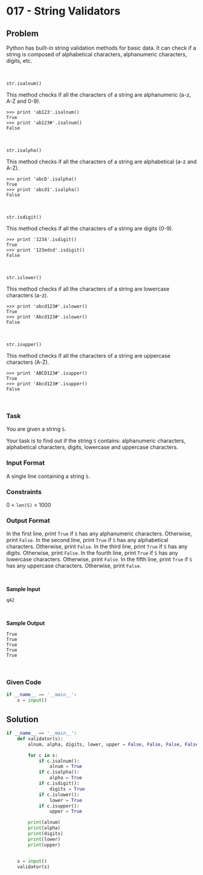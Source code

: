 # 017 - String Validators

## Problem

Python has built-in string validation methods for basic data. It can check if a string is composed of alphabetical characters, alphanumeric characters, digits, etc.

<br>

`str.isalnum()`

This method checks if all the characters of a string are alphanumeric (a-z, A-Z and 0-9).

```
>>> print 'ab123'.isalnum()
True
>>> print 'ab123#'.isalnum()
False
```


<br>

`str.isalpha()`

This method checks if all the characters of a string are alphabetical (a-z and A-Z).


```
>>> print 'abcD'.isalpha()
True
>>> print 'abcd1'.isalpha()
False
```


<br>

`str.isdigit()`

This method checks if all the characters of a string are digits (0-9).


```
>>> print '1234'.isdigit()
True
>>> print '123edsd'.isdigit()
False
```


<br>

`str.islower()`

This method checks if all the characters of a string are lowercase characters (a-z).

```
>>> print 'abcd123#'.islower()
True
>>> print 'Abcd123#'.islower()
False
```


<br>

`str.isupper()`

This method checks if all the characters of a string are uppercase characters (A-Z).

```
>>> print 'ABCD123#'.isupper()
True
>>> print 'Abcd123#'.isupper()
False
```

<br>

### Task

You are given a string `S`.

Your task is to find out if the string `S` contains: alphanumeric characters, alphabetical characters, digits, lowercase and uppercase characters.


### Input Format

A single line containing a string `S`.


### Constraints

0 < `len(S)` < 1000



### Output Format

In the first line, print `True` if `S`  has any alphanumeric characters. Otherwise, print `False`.
In the second line, print `True` if `S` has any alphabetical characters. Otherwise, print `False`.
In the third line, print `True` if `S` has any digits. Otherwise, print `False`.
In the fourth line, print `True` if `S` has any lowercase characters. Otherwise, print `False`.
In the fifth line, print `True` if `S` has any uppercase characters. Otherwise, print `False`.

<br>

**Sample Input**

```
qA2
```

<br>

**Sample Output**

```
True
True
True
True
True
```



<br>


### Given Code

```python
if __name__ == '__main__':
    s = input()
```


## Solution

```python
if __name__ == '__main__':
    def validator(s):
        alnum, alpha, digits, lower, upper = False, False, False, False, False

        for c in s:
            if c.isalnum():
                alnum = True
            if c.isalpha():
                alpha = True
            if c.isdigit():
                digits = True
            if c.islower():
                lower = True
            if c.isupper():
                upper = True

        print(alnum)
        print(alpha)
        print(digits)
        print(lower)
        print(upper)


    s = input()
    validator(s)
```
